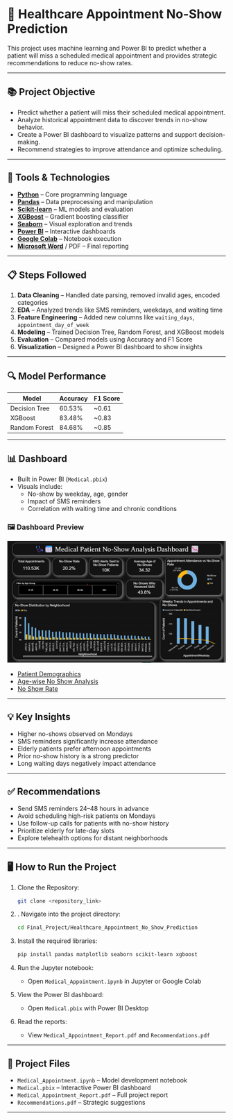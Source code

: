 # 🏥 Healthcare Appointment No-Show Prediction

This project uses machine learning and Power BI to predict whether a patient will miss a scheduled medical appointment and provides strategic recommendations to reduce no-show rates.

---

## 📚 Project Objective

- Predict whether a patient will miss their scheduled medical appointment.
- Analyze historical appointment data to discover trends in no-show behavior.
- Create a Power BI dashboard to visualize patterns and support decision-making.
- Recommend strategies to improve attendance and optimize scheduling.
  
---

## 🧰 Tools & Technologies

- **[Python](https://www.python.org/downloads/)** – Core programming language
- **[Pandas](https://pandas.pydata.org/)** – Data preprocessing and manipulation
- **[Scikit-learn](https://scikit-learn.org/stable/)** – ML models and evaluation
- **[XGBoost](https://xgboost.readthedocs.io/)** – Gradient boosting classifier
- **[Seaborn](https://seaborn.pydata.org/)** – Visual exploration and trends
- **[Power BI](https://powerbi.microsoft.com/desktop/)** – Interactive dashboards
- **[Google Colab](https://colab.research.google.com/)** – Notebook execution
- **[Microsoft Word](https://www.microsoft.com/en-us/microsoft-365/word)** / PDF – Final reporting

---

## 📋 Steps Followed

1. **Data Cleaning** – Handled date parsing, removed invalid ages, encoded categories  
2. **EDA** – Analyzed trends like SMS reminders, weekdays, and waiting time  
3. **Feature Engineering** – Added new columns like `waiting_days`, `appointment_day_of_week`  
4. **Modeling** – Trained Decision Tree, Random Forest, and XGBoost models  
5. **Evaluation** – Compared models using Accuracy and F1 Score  
6. **Visualization** – Designed a Power BI dashboard to show insights  

---

## 🔍 Model Performance

| Model              | Accuracy | F1 Score |
|-------------------|----------|----------|
| Decision Tree      | 60.53%   | ~0.61    |
| XGBoost            | 83.48%   | ~0.83    |
| Random Forest      | 84.68%   | ~0.85    |

---

## 📊 Dashboard

- Built in Power BI (`Medical.pbix`)
- Visuals include:
  - No-show by weekday, age, gender
  - Impact of SMS reminders
  - Correlation with waiting time and chronic conditions


### 🖼️ Dashboard Preview

![Overview Dashboard](SS/Overview.png)
- [Patient Demographics](SS/Patient_Demographics.png)
- [Age-wise No Show Analysis](SS/Age_Wise_No_Show_Analysis.png)
- [No Show Rate](SS/No_Show_Rate.png)

---

## 💡 Key Insights

- Higher no-shows observed on Mondays
- SMS reminders significantly increase attendance
- Elderly patients prefer afternoon appointments
- Prior no-show history is a strong predictor
- Long waiting days negatively impact attendance

---

## ✅ Recommendations

- Send SMS reminders 24–48 hours in advance
- Avoid scheduling high-risk patients on Mondays
- Use follow-up calls for patients with no-show history
- Prioritize elderly for late-day slots
- Explore telehealth options for distant neighborhoods

---

## 🖥️ How to Run the Project

1. Clone the Repository:
   ```bash
   git clone <repository_link>
   ```
2. . Navigate into the project directory:
   ```bash
   cd Final_Project/Healthcare_Appointment_No_Show_Prediction
   ```
3. Install the required libraries:
   ```bash
   pip install pandas matplotlib seaborn scikit-learn xgboost
   ```
4. Run the Jupyter notebook:
   - Open `Medical_Appointment.ipynb` in Jupyter or Google Colab

5. View the Power BI dashboard:
   - Open `Medical.pbix` with Power BI Desktop

6. Read the reports:
   - View `Medical_Appointment_Report.pdf` and `Recommendations.pdf`

---
## 📄 Project Files

- `Medical_Appointment.ipynb` – Model development notebook  
- `Medical.pbix` – Interactive Power BI dashboard  
- `Medical_Appointment_Report.pdf` – Full project report  
- `Recommendations.pdf` – Strategic suggestions  

---
